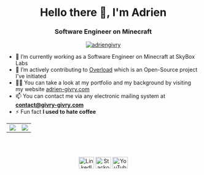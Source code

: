 <h1 align="center">Hello there 👋, I'm Adrien</h1>
<h3 align="center">Software Engineer on Minecraft</h3>

<p align="center"> <a href="https://github.com/ryo-ma/github-profile-trophy"><img src="https://github-profile-trophy.vercel.app/?username=adriengivry" alt="adriengivry" /></a> </p>

- 🔭 I’m currently working as a Software Engineer on Minecraft at SkyBox Labs
- 👯 I’m actively contributing to [Overload](https://github.com/adriengivry/Overload) which is an Open-Source project I've initiated
- 👨‍💻 You can take a look at my portfolio and my background by visiting my website [adrien-givry.com](http://adrien-givry.com)
- 📫 You can contact me via any electronic mailing system at **contact@givry-givry.com**
- ⚡ Fun fact **I used to hate coffee**

<table>
  <tr>
    <td align="center" style="padding=0;width=50%;">
      <img align="center" style="padding=0;" src="https://github-readme-stats.vercel.app/api/?username=adriengivry&show_icons=true&hide_border=true&icon_color=C9F9D9&hide_title=true&count_private=true" />

  <td align="center" style="padding=0;width=70%;">
      <img align="center" style="padding=0;" src="https://github-readme-stats.quantumlytangled.vercel.app/api/top-langs/?username=adriengivry&layout=compact&show_icons=true&hide_border=true&icon_color=f0f0f000&count_private=true&extra=Juegos-Serios/ProyectFinal;MoruyankiiFighter/FighterTraighter" />
    </td>
  </tr>
</table>


</br>
</br>

<p align="center">
<a href="https://linkedin.com/in/adrien-givry/" target="_blank"><img align="center" src="https://cdn.jsdelivr.net/npm/simple-icons@3.0.1/icons/linkedin.svg" alt="LinkedIn social link (adrien-givry)" height="30" width="40" /></a>
<a href="https://stackoverflow.com/users/7511460/adrien-givry" target="_blank"><img align="center" src="https://cdn.jsdelivr.net/npm/simple-icons@3.0.1/icons/stackoverflow.svg" alt="Stackoverflow social link (adrien-givry)" height="30" width="40" /></a>
<a href="https://www.youtube.com/user/omegarespvp" target="_blank"><img align="center" src="https://cdn.jsdelivr.net/npm/simple-icons@3.0.1/icons/youtube.svg" alt="YouTube social link (omegarespvp)" height="30" width="40" /></a>
</p>
